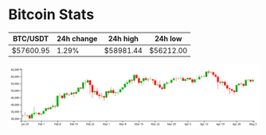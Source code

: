 # Bitcoin Stats

BTC/USDT|24h change|24h high|24h low|
|---|---|---|---|
|$57600.95|1.29%|$58981.44|$56212.00|

<img src="./chart.svg">

